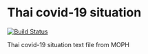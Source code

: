 # Thai covid-19 situation

[![Build Status](https://travis-ci.org/PyThaiNLP/thai-covid-19-situation.svg?branch=master)](https://travis-ci.org/PyThaiNLP/thai-covid-19-situation)

Thai covid-19 situation text file from MOPH
